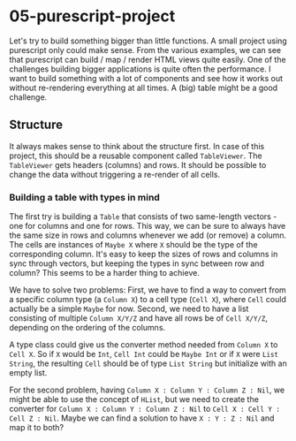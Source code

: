 # 05-purescript-project

Let's try to build something bigger than little functions. A small project using purescript only could make sense. From
the various examples, we can see that purescript can build / map / render HTML views quite easily. One of the challenges
building bigger applications is quite often the performance. I want to build something with a lot of components and see
how it works out without re-rendering everything at all times. A (big) table might be a good challenge.

## Structure

It always makes sense to think about the structure first. In case of this project, this should be a reusable component
called `TableViewer`. The `TableViewer` gets headers (columns) and rows. It should be possible to change the data
without triggering a re-render of all cells.

### Building a table with types in mind

The first try is building a `Table` that consists of two same-length vectors - one for columns and one for rows. This
way, we can be sure to always have the same size in rows and columns whenever we add (or remove) a column. The cells are
instances of `Maybe X` where `X` should be the type of the corresponding column. It's easy to keep the sizes of rows and
columns in sync through vectors, but keeping the types in sync between row and column? This seems to be a harder thing
to achieve.

We have to solve two problems: First, we have to find a way to convert from a specific column type (a `Column X`) to a
cell type (`Cell X`), where `Cell` could actually be a simple `Maybe` for now. Second, we need to have a list consisting
of multiple `Column X/Y/Z` and have all rows be of `Cell X/Y/Z`, depending on the ordering of the columns.

A type class could give us the converter method needed from `Column X` to `Cell X`. So if `X` would be `Int`, `Cell Int`
could be `Maybe Int` or if `X` were `List String`, the resulting `Cell` should be of type `List String` but initialize
with an empty list.

For the second problem, having `Column X : Column Y : Column Z : Nil`, we might be able to use the concept of `HList`,
but we need to create the converter for `Column X : Column Y : Column Z : Nil` to `Cell X : Cell Y : Cell Z : Nil`.
Maybe we can find a solution to have `X : Y : Z : Nil` and map it to both?
